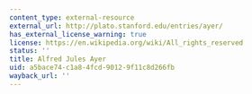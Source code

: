 ```yaml
---
content_type: external-resource
external_url: http://plato.stanford.edu/entries/ayer/
has_external_license_warning: true
license: https://en.wikipedia.org/wiki/All_rights_reserved
status: ''
title: Alfred Jules Ayer
uid: a5bace74-c1a8-4fcd-9012-9f11c8d266fb
wayback_url: ''
---
```

